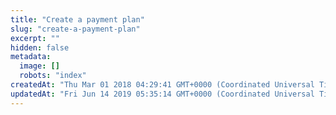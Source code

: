 ```yaml
---
title: "Create a payment plan"
slug: "create-a-payment-plan"
excerpt: ""
hidden: false
metadata: 
  image: []
  robots: "index"
createdAt: "Thu Mar 01 2018 04:29:41 GMT+0000 (Coordinated Universal Time)"
updatedAt: "Fri Jun 14 2019 05:35:14 GMT+0000 (Coordinated Universal Time)"
---
```


